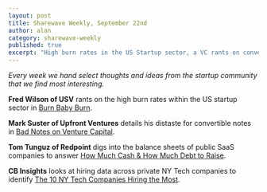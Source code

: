 ```yaml
---
layout: post
title: Sharewave Weekly, September 22nd
author: alan
category: sharewave-weekly
published: true
excerpt: "High burn rates in the US Startup sector, a VC rants on convertible notes, learning from SaaS balance sheets, and the 10 NY Tech companies hiring the most in this edition of the Sharewave Weekly."
---
```

*Every week we hand select thoughts and ideas from the startup community that we find most interesting.*

**Fred Wilson of USV** rants on the high burn rates within the US startup sector in [Burn Baby Burn](http://avc.com/2014/09/burn-baby-burn/).

**Mark Suster of Upfront Ventures** details his distaste for convertible notes in [Bad Notes on Venture Capital](http://www.bothsidesofthetable.com/2014/09/17/bad-notes-on-venture-capital/).

**Tom Tunguz of Redpoint** digs into the balance sheets of public SaaS companies to answer [How Much Cash & How Much Debt to Raise](http://tomtunguz.com/cash-and-debt-by-year/).

**CB Insights** looks at hiring data across private NY Tech companies to identify [The 10 NY Tech Companies Hiring the Most](https://www.cbinsights.com/blog/ny-tech-companies-hiring-2014/).
